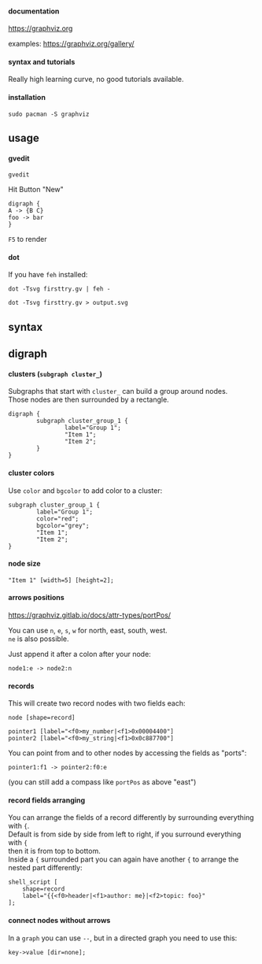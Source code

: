 #### documentation

https://graphviz.org

examples: https://graphviz.org/gallery/

#### syntax and tutorials

Really high learning curve, no good tutorials available.

#### installation

```
sudo pacman -S graphviz
```

## usage

#### gvedit

```
gvedit
```

Hit Button "New"

```
digraph {
A -> {B C}
foo -> bar
}
```

`F5` to render

#### dot

If you have `feh` installed:
```
dot -Tsvg firsttry.gv | feh -
```

```
dot -Tsvg firsttry.gv > output.svg
```

## syntax

## digraph

#### clusters (`subgraph cluster_`)

Subgraphs that start with `cluster_` can build a group around nodes.\
Those nodes are then surrounded by a rectangle.
```
digraph {
        subgraph cluster_group_1 {
                label="Group 1";
                "Item 1";
                "Item 2";
        }
}
```

#### cluster colors

Use `color` and `bgcolor` to add color to a cluster:
```
subgraph cluster_group_1 {
        label="Group 1";
        color="red";
        bgcolor="grey";
        "Item 1";
        "Item 2";
}
```

#### node size

```
"Item 1" [width=5] [height=2];
```

#### arrows positions

https://graphviz.gitlab.io/docs/attr-types/portPos/

You can use `n`, `e`, `s`, `w` for north, east, south, west.\
`ne` is also possible.

Just append it after a colon after your node:
```
node1:e -> node2:n
```

#### records

This will create two record nodes with two fields each:
```
node [shape=record]

pointer1 [label="<f0>my_number|<f1>0x00004400"]
pointer2 [label="<f0>my_string|<f1>0x0c887700"]
```

You can point from and to other nodes by accessing the fields as "ports":
```
pointer1:f1 -> pointer2:f0:e
```
(you can still add a compass like `portPos` as above "east")

#### record fields arranging

You can arrange the fields of a record differently by surrounding everything with `{`.\
Default is from side by side from left to right, if you surround everything with `{` \
then it is from top to bottom.\
Inside a `{` surrounded part you can again have another `{` to arrange the nested part differently:
```
shell_script [
    shape=record
    label="{{<f0>header|<f1>author: me}|<f2>topic: foo}"
];
```

#### connect nodes without arrows

In a `graph` you can use `--`, but in a directed graph you need to use this:
```
key->value [dir=none];
```
